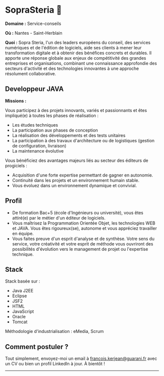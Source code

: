 # SopraSteria 👔

**Domaine :**  Service-conseils

**Où :** Nantes - Saint-Herblain

**Quoi :**  Sopra Steria, l'un des leaders européens du conseil, des services numériques et de l'édition de logiciels, aide ses clients à mener leur transformation digitale et à obtenir des bénéfices concrets et durables. 
Il apporte une réponse globale aux enjeux de compétitivité des grandes entreprises et organisations, combinant une connaissance approfondie des secteurs d'activité et des technologies innovantes à une approche résolument collaborative.

## Developpeur JAVA

**Missions :**

Vous participez à des projets innovants, variés et passionnants et êtes impliqué(e) à toutes les phases de réalisation :
* Les études techniques
* La participation aux phases de conception
* La réalisation des développements et des tests unitaires
* La participation à des travaux d'architecture ou de logistiques (gestion de configuration, livraison)
* La maintenance évolutive

Vous bénéficiez des avantages majeurs liés au secteur des éditeurs de progiciels :
* Acquisition d'une forte expertise permettant de gagner en autonomie.
* Continuité dans les projets et un environnement humain stable.
* Vous évoluez dans un environnement dynamique et convivial. 

## Profil

* De formation Bac+5 (école d'Ingénieurs ou université), vous êtes attiré(e) par le métier d'un éditeur de logiciels.
* Vous maîtrisez la Programmation Orientée Objet, les technologies WEB et JAVA. Vous êtes rigoureux(se), autonome et vous appréciez travailler en équipe.
* Vous faites preuve d'un esprit d'analyse et de synthèse. Votre sens du service, votre créativité et votre esprit de méthode vous ouvriront des possibilités d'évolution vers le management de projet ou l'expertise technique.

## Stack

Stack basée sur :

* Java J2EE
* Eclipse
* JSF2
* HTML
* JavaScript
* Oracle
* Tomcat

Méthodologie d'industrialisation : eMedia, Scrum

## Comment postuler ?

Tout simplement, envoyez-moi un email à francois.kerjean@guarani.fr avec un CV ou bien un profil LinkedIn à jour. À bientôt ! 

----
